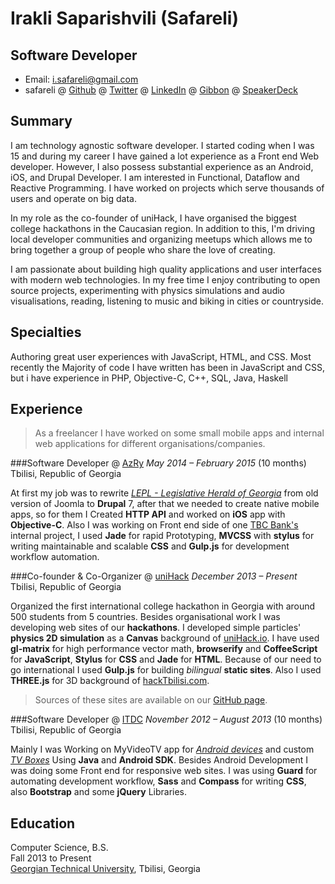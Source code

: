 Irakli Saparishvili (Safareli)
=============

Software Developer
-----------------------

- Email: <i.safareli@gmail.com>
- safareli @ [Github](http://github.com/safareli) @ [Twitter](http://twitter.com/safareli) @ [LinkedIn](http://linkedin.com/in/safareli) @ [Gibbon](http://gibbon.co/safareli) @ [SpeakerDeck](http://speakerdeck.com/safareli)

## Summary

I am technology agnostic software developer. I started coding when I was 15 and during my career I have gained a lot experience as a Front end Web developer. However, I also possess substantial experience as an Android, iOS, and Drupal Developer. I am interested in Functional, Dataflow and Reactive Programming. I have worked on projects which serve thousands of users and operate on big data.

In my role as the co-founder of uniHack, I have organised the biggest college hackathons in the Caucasian region. In addition to this, I'm driving local developer communities and organizing meetups which allows me to bring together a group of people who share the love of creating.

I am passionate about building high quality applications and user interfaces with modern web technologies. In my free time I enjoy contributing to open source projects, experimenting with physics simulations and audio visualisations, reading, listening to music and biking in cities or countryside.


## Specialties

Authoring great user experiences with JavaScript, HTML, and CSS. Most recently the Majority of code I have written has been in JavaScript and CSS, but i have experience in PHP, Objective-C, C++, SQL, Java, Haskell

## Experience

> As a freelancer I have worked on some small mobile apps and internal web applications for different organisations/companies.


###Software Developer @ [AzRy](http://azry.com/)
*May 2014 – February 2015* (10 months) Tbilisi, Republic of Georgia

At first my job was to rewrite [*LEPL - Legislative Herald of Georgia*](https://matsne.gov.ge) from old version of Joomla to **Drupal** 7, after that we needed to create native mobile apps, so for them I Created **HTTP API** and worked on **iOS** app with **Objective-C**. Also I was working on Front end side of one [TBC Bank's](http://tbcbank.ge) internal project, I used **Jade** for rapid Prototyping, **MVCSS** with **stylus** for writing maintainable and scalable **CSS** and **Gulp.js** for development workflow automation.

###Co-founder & Co-Organizer @ [uniHack](http://unihack.io)
*December 2013 – Present* Tbilisi, Republic of Georgia

Organized the first international college hackathon in Georgia with around 500 students from 5 countries. Besides organisational work I was developing web sites of our **hackathons**. I developed simple particles' **physics 2D simulation** as a **Canvas** background of [uniHack.io](http://unihack.io). I have used **gl-matrix** for high performance vector math,  **browserify** and **CoffeeScript** for **JavaScript**, **Stylus** for **CSS** and **Jade** for **HTML**. Because of our need to go international I used  **Gulp.js** for building *bilingual* **static sites**. Also I used **THREE.js** for 3D background of [hackTbilisi.com](http://hacktbilisi.com/).
> Sources of these sites are available on our [GitHub page](http://github.com/uniHackge).


###Software Developer @ [ITDC](http://itdc.ge/)
*November 2012 – August 2013* (10 months) Tbilisi, Republic of Georgia

Mainly I was Working on MyVideoTV app for [*Android devices*](https://play.google.com/store/apps/details?id=ge.myvideo.hlsstremreader) and custom [*TV Boxes*](http://www.myvideo.ge/tvbox) Using **Java** and **Android SDK**. Besides Android Development I was doing some Front end for responsive web sites. I was using **Guard** for automating development workflow, **Sass** and **Compass** for writing **CSS**, also **Bootstrap** and some **jQuery** Libraries.


## Education

Computer Science, B.S.  
Fall 2013 to Present  
[Georgian Technical University](http://gtu.edu.ge/Eng/), Tbilisi, Georgia
